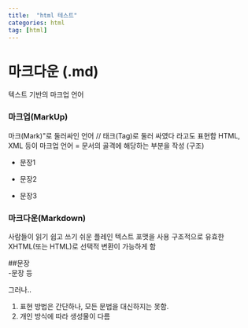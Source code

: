 ```yaml
---
title:  "html 테스트"
categories: html
tag: [html]
---
```


# 마크다운 (.md)

텍스트 기반의 마크업 언어

### 마크업(MarkUp)
마크(Mark)"로 둘러싸인 언어 // 태크(Tag)로 둘러 싸였다 라고도 표현함
HTML, XML 등이 마크업 언어 = 문서의 골격에 해당하는 부분을 작성 (구조)
- </a>문장1</a>
- </p>문장2</p>
- </h>문장3</h>


### 마크다운(Markdown)
사람들이 읽기 쉽고 쓰기 쉬운 플레인 텍스트 포맷을 사용
구조적으로 유효한 XHTML(또는 HTML)로 선택적 변환이 가능하게 함

##문장  
-문장 등

그러나..
1. 표현 방법은 간단하나, 모든 문법을 대신하지는 못함.
2. 개인 방식에 따라 생성물이 다름


